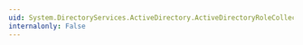 ```yaml
---
uid: System.DirectoryServices.ActiveDirectory.ActiveDirectoryRoleCollection.Contains(System.DirectoryServices.ActiveDirectory.ActiveDirectoryRole)
internalonly: False
---
```

